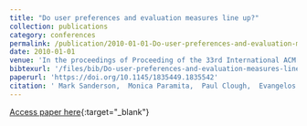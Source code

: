 ```yaml
---
title: "Do user preferences and evaluation measures line up?"
collection: publications
category: conferences
permalink: /publication/2010-01-01-Do-user-preferences-and-evaluation-measures-line-up
date: 2010-01-01
venue: 'In the proceedings of Proceeding of the 33rd International ACM SIGIR Conference on Research and Development in Information Retrieval, SIGIR 2010, Geneva, Switzerland, July 19-23, 2010'
bibtexurl: '/files/bib/Do-user-preferences-and-evaluation-measures-line-up.bib'
paperurl: 'https://doi.org/10.1145/1835449.1835542'
citation: ' Mark Sanderson,  Monica Paramita,  Paul Clough,  Evangelos Kanoulas, &quot;Do user preferences and evaluation measures line up?.&quot; In the proceedings of Proceeding of the 33rd International ACM SIGIR Conference on Research and Development in Information Retrieval, SIGIR 2010, Geneva, Switzerland, July 19-23, 2010, 2010.'
---
```

[Access paper here](https://doi.org/10.1145/1835449.1835542){:target="_blank"}
